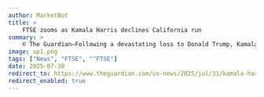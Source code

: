```yaml
---
author: MarketBot
title: >
    FTSE zooms as Kamala Harris declines California run
summary: >
    © The Guardian—Following a devastating loss to Donald Trump, Kamala Harris returned home to California in January with a decision to make about her political future: to enter the race for governor, or not.
image: up1.png
tags: ["News", "FTSE", "^FTSE"]
date: 2025-07-30
redirect_to: https://www.theguardian.com/us-news/2025/jul/31/kamala-harris-california-analysis
redirect_enabled: true
---
```


